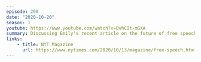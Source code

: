 ```yaml
---
episode: 208
date: "2020-10-20"
season: 1
youtube: https://www.youtube.com/watch?v=BvhCIt-mGXA
summary: Discussing Emily's recent article on the future of free speech and disinformation
links:
    - title: NYT Magazine
      url: https://www.nytimes.com/2020/10/13/magazine/free-speech.html
---
```

